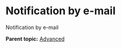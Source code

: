 Notification by e-mail
======================

Notification by e-mail

**Parent topic:** [Advanced](../glpi/helpdesk_advanced.html "Advanced")
